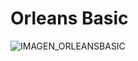# Orleans Basic
![IMAGEN_ORLEANSBASIC](https://github.com/AnaMerida/OrleansBasic-LAB/assets/70529789/b111fb5a-ea80-4675-a1f7-d9349f2444dc)
